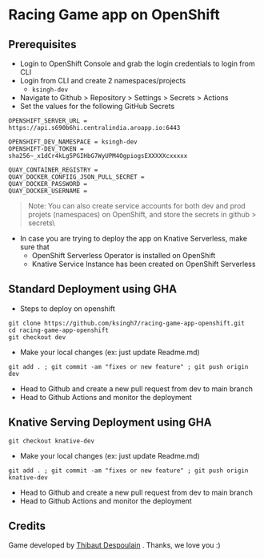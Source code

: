 Racing Game app on OpenShift
========================

## Prerequisites

- Login to OpenShift Console and grab the login credentials to login from CLI
- Login from CLI and create 2 namespaces/projects
  - `ksingh-dev`
- Navigate to Github > Repository > Settings > Secrets > Actions
- Set the values for the following GitHub Secrets
```
OPENSHIFT_SERVER_URL = https://api.s690b6hi.centralindia.aroapp.io:6443

OPENSHIFT_DEV_NAMESPACE = ksingh-dev
OPENSHIFT-DEV_TOKEN = sha256~_x1dCr4kLg5PGIHbG7WyUPM4OgpiogsEXXXXXcxxxxx

QUAY_CONTAINER_REGISTRY =
QUAY_DOCKER_CONFIIG_JSON_PULL_SECRET =
QUAY_DOCKER_PASSWORD =
QUAY_DOCKER_USERNAME =

```

> Note: You can also create service accounts for both dev and prod projets (namespaces) on OpenShift, and store the secrets in github > secrets\

- In case you are trying to deploy the app on Knative Serverless, make sure that
  - OpenShift Serverless Operator is installed on OpenShift
  - Knative Service Instance has been created on OpenShift Serverless

## Standard Deployment using GHA
- Steps to deploy on openshift

```
git clone https://github.com/ksingh7/racing-game-app-openshift.git
cd racing-game-app-openshift
git checkout dev
```
- Make your local changes (ex: just update Readme.md)
```
git add . ; git commit -am "fixes or new feature" ; git push origin dev
```
- Head to Github and create a new pull request from dev to main branch
- Head to Github Actions and monitor the deployment

## Knative Serving Deployment using GHA

```
git checkout knative-dev
```
- Make your local changes (ex: just update Readme.md)
```
git add . ; git commit -am "fixes or new feature" ; git push origin knative-dev
```
- Head to Github and create a new pull request from dev to main branch
- Head to Github Actions and monitor the deployment

## Credits
Game developed by [Thibaut Despoulain](http://bkcore.com) . Thanks, we love you :)
